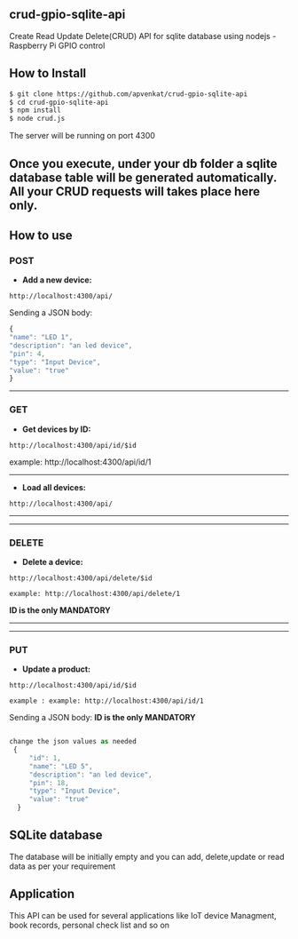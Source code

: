 ## crud-gpio-sqlite-api
Create Read Update Delete(CRUD) API for sqlite database using nodejs - Raspberry Pi GPIO control

## How to Install
```sh
$ git clone https://github.com/apvenkat/crud-gpio-sqlite-api
$ cd crud-gpio-sqlite-api
$ npm install 
$ node crud.js 
```

The server will be running on port 4300

Once you execute, under your db folder a sqlite database table will be generated automatically. All your CRUD requests will takes place here only.
------------
## How to use

### POST
* **Add a new device:**
```
http://localhost:4300/api/
```
Sending a JSON body:
```javascript
{
"name": "LED 1",
"description": "an led device",
"pin": 4,  
"type": "Input Device",    
"value": "true"
}
```
---------------------------------------------

### GET
* **Get devices by ID:**
```
http://localhost:4300/api/id/$id
```
example: http://localhost:4300/api/id/1
_____

* **Load all devices:**
```
http://localhost:4300/api/
```
______
---------------------------------------------

### DELETE
* **Delete a device:**
```
http://localhost:4300/api/delete/$id

example: http://localhost:4300/api/delete/1
```
**ID is the only MANDATORY**
______
---------------------------------------------

### PUT
* **Update a product:**
```
http://localhost:4300/api/id/$id

example : example: http://localhost:4300/api/id/1
```
Sending a JSON body: **ID is the only MANDATORY**
```javascript

change the json values as needed
 {
     "id": 1,
     "name": "LED 5",
     "description": "an led device",
     "pin": 18,
     "type": "Input Device",
     "value": "true"
  }
```

## SQLite database
The database will be initially empty and you can add, delete,update or read data as per your requirement

## Application
This API can be used for several applications like IoT device Managment, book records, personal check list and so on
